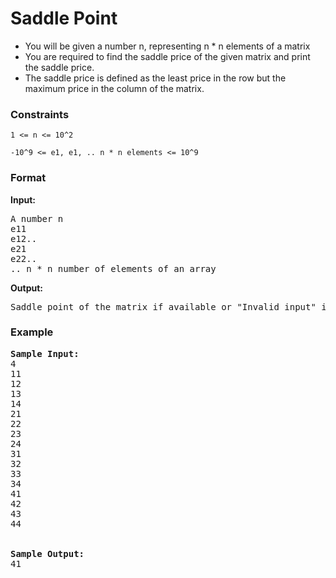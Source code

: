 <h1>Saddle Point</h1>

<div>
  <ul>
    <li>You will be given a number n, representing n * n elements of a matrix</li>
<li>You are required to find the saddle price of the given matrix and print the saddle price. </li>
<li> The saddle price is defined as the least price in the row but the maximum price in the column of the matrix.</li>
  </ul>
</div>

<h3>Constraints</h3>
<code>1 <= n <= 10^2 </code>

<code>-10^9 <= e1, e1, .. n * n elements <= 10^9</code>

<h3>Format</h3>
<strong>Input:</strong>
<pre>
A number n
e11
e12..
e21
e22..
.. n * n number of elements of an array
</pre>

<strong>Output:</strong>
<pre>
Saddle point of the matrix if available or "Invalid input" if no saddle point is there.
</pre>

<h3>Example</h3>
<pre>
<strong>Sample Input:</strong>
4
11
12
13
14
21
22
23
24
31
32
33
34
41
42
43
44
<br>
<strong>Sample Output:</strong>
41
</pre>
